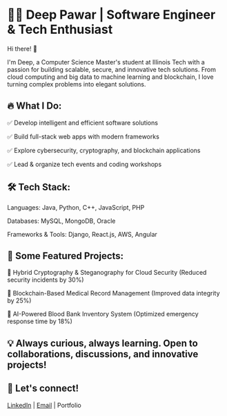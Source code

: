 # 👨‍💻 Deep Pawar | Software Engineer & Tech Enthusiast

Hi there! 👋 

I'm Deep, a Computer Science Master's student at Illinois Tech with a passion for building scalable, secure, and innovative tech solutions. From cloud computing and big data to machine learning and blockchain, I love turning complex problems into elegant solutions.

## 🔥 What I Do:
✅ Develop intelligent and efficient software solutions

✅ Build full-stack web apps with modern frameworks

✅ Explore cybersecurity, cryptography, and blockchain applications

✅ Lead & organize tech events and coding workshops

## 🛠 Tech Stack:
Languages: Java, Python, C++, JavaScript, PHP

Databases: MySQL, MongoDB, Oracle

Frameworks & Tools: Django, React.js, AWS, Angular

## 🚀 Some Featured Projects:
🔹 Hybrid Cryptography & Steganography for Cloud Security (Reduced security incidents by 30%)

🔹 Blockchain-Based Medical Record Management (Improved data integrity by 25%)

🔹 AI-Powered Blood Bank Inventory System (Optimized emergency response time by 18%)

##
## 💡 Always curious, always learning. Open to collaborations, discussions, and innovative projects!

## 📩 Let's connect! 
[LinkedIn](https://www.linkedin.com/in/deep-pawar/) | [Email](deepcpawar28@gmail.com) | Portfolio
##
